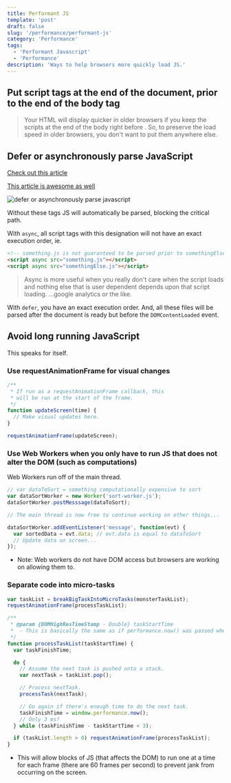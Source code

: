 ```yaml
---
title: Performant JS
template: 'post'
draft: false
slug: '/performance/performant-js'
category: 'Performance'
tags:
  - 'Performant Javascript'
  - 'Performance'
description: 'Ways to help browsers more quickly load JS.'
---
```


## Put script tags at the end of the document, prior to the end of the body tag

> Your HTML will display quicker in older browsers if you keep the scripts at the end of the body right before </body>. So, to preserve the load speed in older browsers, you don't want to put them anywhere else.

## Defer or asynchronously parse JavaScript

[Check out this article](https://flaviocopes.com/javascript-async-defer/)

[This article is awesome as well](https://javascript.info/script-async-defer)

![defer or asynchronously parse javascript](https://i.stack.imgur.com/wfL82.png)

Without these tags JS will automatically be parsed, blocking the critical path.

With `async`, all script tags with this designation will not have an exact execution order, ie.

```html
<!-- something.js is not guaranteed to be parsed prior to somethingElse.js -->
<script async src="something.js"></script>
<script async src="somethingElse.js"></script>
```

> Async is more useful when you really don't care when the script loads and nothing else that is user dependent depends upon that script loading. ...google analytics or the like.

With `defer`, you have an exact execution order. And, all these files will be parsed after the document is ready but before the `DOMContentLoaded` event.

## Avoid long running JavaScript

This speaks for itself.

### Use requestAnimationFrame for visual changes

```js
/**
 * If run as a requestAnimationFrame callback, this
 * will be run at the start of the frame.
 */
function updateScreen(time) {
  // Make visual updates here.
}

requestAnimationFrame(updateScreen);
```

### Use Web Workers when you only have to run JS that does not alter the DOM (such as computations)

Web Workers run off of the main thread.

```js
// var dataToSort = something computationally expensive to sort
var dataSortWorker = new Worker('sort-worker.js');
dataSortWorker.postMesssage(dataToSort);

// The main thread is now free to continue working on other things...

dataSortWorker.addEventListener('message', function(evt) {
  var sortedData = evt.data; // evt.data is equal to dataToSort
  // Update data on screen...
});
```

- Note: Web workers do not have DOM access but browsers are working on allowing them to.

### Separate code into micro-tasks

```js
var taskList = breakBigTaskIntoMicroTasks(monsterTaskList);
requestAnimationFrame(processTaskList);

/**
 * @param {DOMHighResTimeStamp - Double} taskStartTime
 *  - This is basically the same as if performance.now() was passed when the function was run
 */
function processTaskList(taskStartTime) {
  var taskFinishTime;

  do {
    // Assume the next task is pushed onto a stack.
    var nextTask = taskList.pop();

    // Process nextTask.
    processTask(nextTask);

    // Go again if there's enough time to do the next task.
    taskFinishTime = window.performance.now();
    // Only 3 ms?
  } while (taskFinishTime - taskStartTime < 3);

  if (taskList.length > 0) requestAnimationFrame(processTaskList);
}
```

- This will allow blocks of JS (that affects the DOM) to run one at a time for each frame (there are 60 frames per second) to prevent jank from occurring on the screen.
